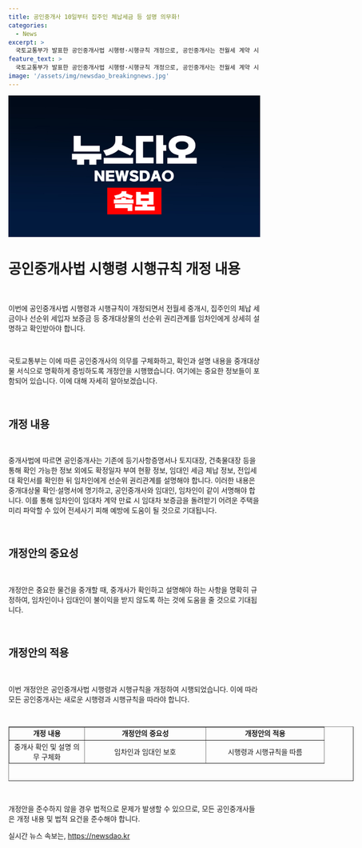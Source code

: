 ```yaml
---
title: 공인중개사 10일부터 집주인 체납세금 등 설명 의무화!
categories:
  - News
excerpt: >
  국토교통부가 발표한 공인중개사법 시행령·시행규칙 개정으로, 공인중개사는 전월세 계약 시 집주인의 체납 세금이나 선순위 세입자 보증금 등을 자세히 설명하고 확인받아야 합니다. 확인과 설명 내용은 중개대상물 확인·설명서에 명기하고, 공인중개사와 임대인, 임차인이 함께 서명해야 합니다. 이로써 임차인이 임대차 보증금을 돌려받기 어려운 주택을 미리 파악할 수 있어 전세사기 피해 예방에 도움이 될 전망입니다.
feature_text: >
  국토교통부가 발표한 공인중개사법 시행령·시행규칙 개정으로, 공인중개사는 전월세 계약 시 집주인의 체납 세금이나 선순위 세입자 보증금 등을 자세히 설명하고 확인받아야 합니다. 확인과 설명 내용은 중개대상물 확인·설명서에 명기하고, 공인중개사와 임대인, 임차인이 함께 서명해야 합니다. 이로써 임차인이 임대차 보증금을 돌려받기 어려운 주택을 미리 파악할 수 있어 전세사기 피해 예방에 도움이 될 전망입니다.
image: '/assets/img/newsdao_breakingnews.jpg'
---
```


<p><img src="/assets/img/newsdao_breakingnews.jpg" alt="ranknews 속보" /></p>

<h1 data-ke-size="size28">공인중개사법 시행령 시행규칙 개정 내용</h1>

<p data-ke-size="size16">&nbsp;</p>

<p>이번에 공인중개사법 시행령과 시행규칙이 개정되면서 전월세 중개시, 집주인의 체납 세금이나 선순위 세입자 보증금 등 중개대상물의 선순위 권리관계를 임차인에게 상세히 설명하고 확인받아야 합니다.</p>

<p data-ke-size="size16">&nbsp;</p>

<p>국토교통부는 이에 따른 공인중개사의 의무를 구체화하고, 확인과 설명 내용을 중개대상물 서식으로 명확하게 증빙하도록 개정안을 시행했습니다. 여기에는 중요한 정보들이 포함되어 있습니다. 이에 대해 자세히 알아보겠습니다.</p>

<p data-ke-size="size16">&nbsp;</p>

<h2 data-ke-size="size26">개정 내용</h2>

<p data-ke-size="size16">&nbsp;</p>

<p>중개사법에 따르면 공인중개사는 기존에 등기사항증명서나 토지대장, 건축물대장 등을 통해 확인 가능한 정보 외에도 확정일자 부여 현황 정보, 임대인 세금 체납 정보, 전입세대 확인서를 확인한 뒤 임차인에게 선순위 권리관계를 설명해야 합니다. 이러한 내용은 중개대상물 확인·설명서에 명기하고, 공인중개사와 임대인, 임차인이 같이 서명해야 합니다. 이를 통해 임차인이 임대차 계약 만료 시 임대차 보증금을 돌려받기 어려운 주택을 미리 파악할 수 있어 전세사기 피해 예방에 도움이 될 것으로 기대됩니다.</p>

<p data-ke-size="size16">&nbsp;</p>

<h2 data-ke-size="size26">개정안의 중요성</h2>

<p data-ke-size="size16">&nbsp;</p>

<p>개정안은 중요한 물건을 중개할 때, 중개사가 확인하고 설명해야 하는 사항을 명확히 규정하여, 임차인이나 임대인이 불이익을 받지 않도록 하는 것에 도움을 줄 것으로 기대됩니다.</p>

<p data-ke-size="size16">&nbsp;</p>

<h2 data-ke-size="size26">개정안의 적용</h2>

<p data-ke-size="size16">&nbsp;</p>

<p>이번 개정안은 공인중개사법 시행령과 시행규칙을 개정하여 시행되었습니다. 이에 따라 모든 공인중개사는 새로운 시행령과 시행규칙을 따라야 합니다.</p>

<p data-ke-size="size16">&nbsp;</p>

<table style="width: 691.417px; height: 109px; margin-left: auto; margin-right: auto;" border="1">
<tbody>
<tr>
<td style="width: 136.105px; text-align: center; height: 17px;"><b>개정 내용</b></td>
<td style="width: 227.49px; text-align: center; height: 17px;"><b>개정안의 중요성</b></td>
<td style="width: 222.821px; text-align: center; height: 17px;"><b>개정안의 적용</b></td>
</tr>
<tr>
<td style="width: 136.105px; text-align: center; height: 17px;">중개사 확인 및 설명 의무 구체화</td>
<td style="width: 227.49px; text-align: center; height: 17px;">임차인과 임대인 보호</td>
<td style="width: 222.821px; text-align: center; height: 17px;">시행령과 시행규칙을 따름</td>
</tr>
</tbody>
</table>

<p data-ke-size="size16">&nbsp;</p>

<p>개정안을 준수하지 않을 경우 법적으로 문제가 발생할 수 있으므로, 모든 공인중개사들은 개정 내용 및 법적 요건을 준수해야 합니다.</p>
실시간 뉴스 속보는, <a href="https://newsdao.kr" rel="dofollow">https://newsdao.kr</a>


